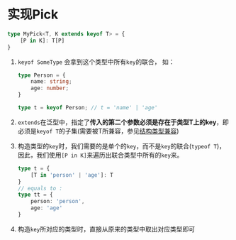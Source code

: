# 实现Pick

```typescript
type MyPick<T, K extends keyof T> = {
    [P in K]: T[P]
}

```

1. `keyof SomeType` 会拿到这个类型中所有`key`的联合， 如：

    ```typescript
    type Person = {
        name: string;
        age: number;
    }

    type t = keyof Person; // t = 'name' | 'age'
    ```

2. `extends`在泛型中，指定了**传入的第二个参数必须是存在于类型T上的key**，即必须是`keyof T`的子集(需要被T所兼容，参见[结构类型兼容](https://www.jianshu.com/p/1fe57daf908f))

3. 构造类型的`key`时，我们需要的是单个的`key`，而不是`key`的联合(`typeof T`)，因此，我们使用`[P in K]`来遍历出联合类型中所有的`key`来。

    ```typescript
    type t = {
        [T in 'person' | 'age']: T
    }
    // equals to :
    type tt = {
        person: 'person',
        age: 'age'
    }
    ```

4. 构造`key`所对应的类型时，直接从原来的类型中取出对应类型即可

